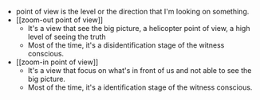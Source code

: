 - point of view is the level or the direction that I'm looking on something.
- [[zoom-out point of view]]
    - It's a view that see the big picture, a helicopter point of view, a high level of seeing the truth
    - Most of the time, it's a disidentification stage of the witness conscious.
- [[zoom-in point of view]]
    - It's a view that focus on what's in front of us and not able to see the big picture.
    - Most of the time, it's a identification stage of the witness conscious.

